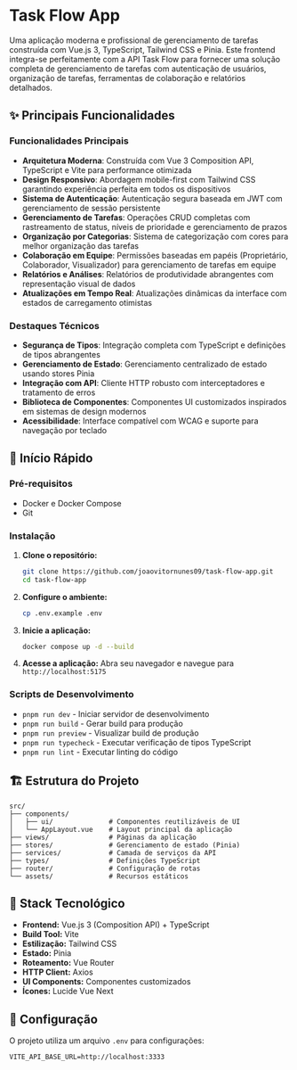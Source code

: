 # Task Flow App

Uma aplicação moderna e profissional de gerenciamento de tarefas construída com Vue.js 3, TypeScript, Tailwind CSS e Pinia. Este frontend integra-se perfeitamente com a API Task Flow para fornecer uma solução completa de gerenciamento de tarefas com autenticação de usuários, organização de tarefas, ferramentas de colaboração e relatórios detalhados.

## ✨ Principais Funcionalidades

### Funcionalidades Principais
- **Arquitetura Moderna**: Construída com Vue 3 Composition API, TypeScript e Vite para performance otimizada
- **Design Responsivo**: Abordagem mobile-first com Tailwind CSS garantindo experiência perfeita em todos os dispositivos
- **Sistema de Autenticação**: Autenticação segura baseada em JWT com gerenciamento de sessão persistente
- **Gerenciamento de Tarefas**: Operações CRUD completas com rastreamento de status, níveis de prioridade e gerenciamento de prazos
- **Organização por Categorias**: Sistema de categorização com cores para melhor organização das tarefas
- **Colaboração em Equipe**: Permissões baseadas em papéis (Proprietário, Colaborador, Visualizador) para gerenciamento de tarefas em equipe
- **Relatórios e Análises**: Relatórios de produtividade abrangentes com representação visual de dados
- **Atualizações em Tempo Real**: Atualizações dinâmicas da interface com estados de carregamento otimistas

### Destaques Técnicos
- **Segurança de Tipos**: Integração completa com TypeScript e definições de tipos abrangentes
- **Gerenciamento de Estado**: Gerenciamento centralizado de estado usando stores Pinia
- **Integração com API**: Cliente HTTP robusto com interceptadores e tratamento de erros
- **Biblioteca de Componentes**: Componentes UI customizados inspirados em sistemas de design modernos
- **Acessibilidade**: Interface compatível com WCAG e suporte para navegação por teclado

## 🚀 Início Rápido

### Pré-requisitos
- Docker e Docker Compose
- Git

### Instalação

1. **Clone o repositório:**
   ```bash
   git clone https://github.com/joaovitornunes09/task-flow-app.git
   cd task-flow-app
   ```

2. **Configure o ambiente:**
   ```bash
   cp .env.example .env
   ```

3. **Inicie a aplicação:**
   ```bash
   docker compose up -d --build
   ```

4. **Acesse a aplicação:**
   Abra seu navegador e navegue para `http://localhost:5175`

### Scripts de Desenvolvimento

- `pnpm run dev` - Iniciar servidor de desenvolvimento
- `pnpm run build` - Gerar build para produção
- `pnpm run preview` - Visualizar build de produção
- `pnpm run typecheck` - Executar verificação de tipos TypeScript
- `pnpm run lint` - Executar linting do código

## 🏗️ Estrutura do Projeto

```
src/
├── components/
│   ├── ui/              # Componentes reutilizáveis de UI
│   └── AppLayout.vue    # Layout principal da aplicação
├── views/               # Páginas da aplicação
├── stores/              # Gerenciamento de estado (Pinia)
├── services/            # Camada de serviços da API
├── types/               # Definições TypeScript
├── router/              # Configuração de rotas
└── assets/              # Recursos estáticos
```

## 🔧 Stack Tecnológico

- **Frontend:** Vue.js 3 (Composition API) + TypeScript
- **Build Tool:** Vite
- **Estilização:** Tailwind CSS
- **Estado:** Pinia
- **Roteamento:** Vue Router
- **HTTP Client:** Axios
- **UI Components:** Componentes customizados
- **Ícones:** Lucide Vue Next

## 📝 Configuração

O projeto utiliza um arquivo `.env` para configurações:

```env
VITE_API_BASE_URL=http://localhost:3333
```

